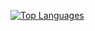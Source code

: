 [![Top Languages](https://github-readme-stats.vercel.app/api/top-langs/?username=swattinghouses)](https://discord.gg/bQHEQshT)
